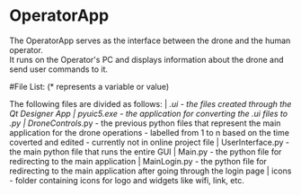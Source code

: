 # OperatorApp

The OperatorApp serves as the interface between the drone and the human operator.  
It runs on the Operator's PC and displays information about the drone and send user commands to it.

#File List:
(* represents a variable or value)

The following files are divided as follows:
|
*.ui
	- the files created through the Qt Designer App
|
pyuic5.exe - the application for converting the .ui files to .py
|
DroneControls*.py
			 - the previous python files that represent the main application for the drone operations
			 - labelled from 1 to n based on the time coverted and edited
			 - currently not in online project file
|
UserInterface.py - the main python file that runs the entire GUI
|
Main.py - the python file for redirecting to the main application
|
MainLogin.py - the python file for redirecting to the main application after going through the login page
|
icons - folder containing icons for logo and widgets like wifi, link, etc.